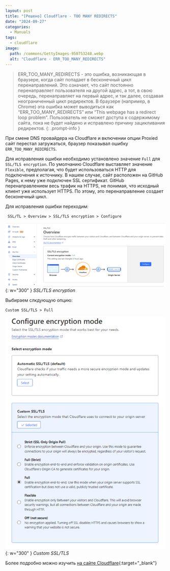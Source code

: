 ```yaml
---
layout: post
title: "[Решено] Cloudflare - TOO MANY REDIRECTS"
date: "2024-09-27"
categories:
  - Manuals
tags:
  - cloudflare
image:
  path: /commons/GettyImages-950753248.webp
  alt: "Cloudflare - ERR_TOO_MANY_REDIRECTS"
---
```


> ERR_TOO_MANY_REDIRECTS - это ошибка, возникающая в браузере, когда сайт попадает в бесконечный цикл перенаправлений. Это означает, что сайт постоянно перенаправляет пользователя на другой адрес, а тот, в свою очередь, перенаправляет на первый адрес, и так далее, создавая неограниченный цикл редиректов.
> В браузере (например, в Chrome) эта ошибка может выводиться как “ERR_TOO_MANY_REDIRECTS” или “This webpage has a redirect loop problem”. Пользователь не сможет доступа к содержимому сайта, пока не будет найдено и исправлено причину зацикливания редиректов.
{: .prompt-info }

При смене DNS провайдера на Cloudflare и включении опции Proxied сайт перестал загружаться, браузер показывал ошибку `ERR_TOO_MANY_REDIRECTS`.

Для исправления ошибки необходимо установлено значение `Full` для `SSL/TLS encryption`.
По умолчанию Cloudflare выставляет значение `Flexible`, предполагая, что будет использоваться HTTP для подключения к источнику. В нашем случае, сайт расположен на GitHub Pages, к нему уже подключен SSL сертификат. GitHub перенаправлением весь трафик на HTTPS, не понимая, что исходный клиент уже использует HTTPS. По этому, это перенаправление создает бесконечный цикл.

Для исправления ошибки переходим:

```
 SSL/TL > Overview > SSL/TLS encryption > Configure
```

![](/assets/img/posts/2024/09/27/ssl-tls.png){: w="300" }
_SSL/TLS encryption_

Выбираем слкдующую опцию:

```
Custom SSL/TLS > Full
```

![](/assets/img/posts/2024/09/27/ssl-tls-full.png){: w="300" }
_Custom SSL/TLS_

Более подробно можно изучить [на сайте Cloudflare](https://developers.cloudflare.com/ssl/troubleshooting/too-many-redirects/#full-or-full-strict-encryption-mode){:target="_blank"}

